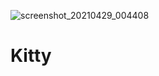 ![screenshot_20210429_004408](https://user-images.githubusercontent.com/67876678/116459967-18ca6980-a884-11eb-9232-345de9b95ae9.png)
# Kitty
